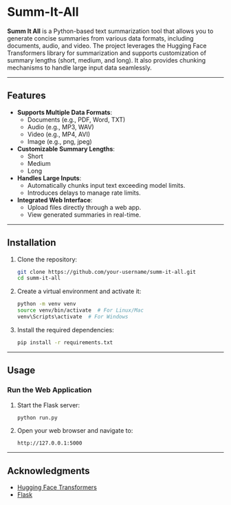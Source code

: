 # Summ-It-All

**Summ It All** is a Python-based text summarization tool that allows you to generate concise summaries from various data formats, including documents, audio, and video. The project leverages the Hugging Face Transformers library for summarization and supports customization of summary lengths (short, medium, and long). It also provides chunking mechanisms to handle large input data seamlessly.

---

## Features

- **Supports Multiple Data Formats**:
  - Documents (e.g., PDF, Word, TXT)
  - Audio (e.g., MP3, WAV)
  - Video (e.g., MP4, AVI)
  - Image (e.g., png, jpeg)
- **Customizable Summary Lengths**:
  - Short
  - Medium
  - Long
- **Handles Large Inputs**:
  - Automatically chunks input text exceeding model limits.
  - Introduces delays to manage rate limits.
- **Integrated Web Interface**:
  - Upload files directly through a web app.
  - View generated summaries in real-time.

---

## Installation

1. Clone the repository:

   ```bash
   git clone https://github.com/your-username/summ-it-all.git
   cd summ-it-all
   ```

2. Create a virtual environment and activate it:

   ```bash
   python -m venv venv
   source venv/bin/activate  # For Linux/Mac
   venv\Scripts\activate  # For Windows
   ```

3. Install the required dependencies:

   ```bash
   pip install -r requirements.txt
   ```

---

## Usage

### Run the Web Application

1. Start the Flask server:

   ```bash
   python run.py
   ```

2. Open your web browser and navigate to:

   ```
   http://127.0.0.1:5000
   ```
---

## Acknowledgments

- [Hugging Face Transformers](https://huggingface.co/transformers/)
- [Flask](https://flask.palletsprojects.com/)

